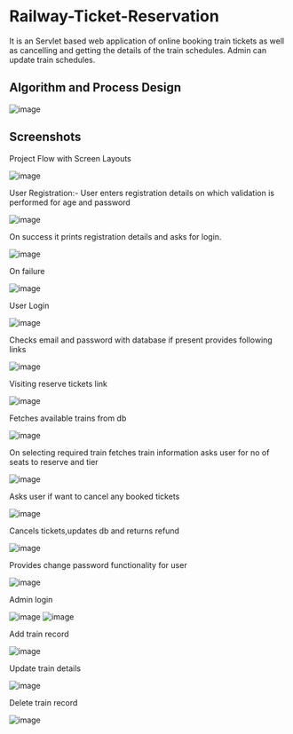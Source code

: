 # Railway-Ticket-Reservation

It is an Servlet based web application of online booking train tickets as well as cancelling and getting the details of the train schedules. Admin can update train schedules.


## Algorithm and Process Design 

![image](https://github.com/Mhatre2/Railway-ticket-reservation/assets/165458498/eea0c30f-cf84-4371-a6c1-20c9fd3fd81f)


## Screenshots

Project Flow with Screen Layouts

![image](https://github.com/Mhatre2/Railway-ticket-reservation/assets/165458498/d8f77202-ffd8-4392-9435-e2a98f3e3f45)

User Registration:-
User enters registration details on which validation is performed for age and password

![image](https://github.com/Mhatre2/Railway-ticket-reservation/assets/165458498/d48e2786-daea-43e6-8a24-05ceca7c3c5c)

On success it prints registration details and asks for login.

![image](https://github.com/Mhatre2/Railway-ticket-reservation/assets/165458498/c0d7d214-d303-4648-8962-38084a7f7435)

On failure 

![image](https://github.com/Mhatre2/Railway-ticket-reservation/assets/165458498/d9e669b9-b0e3-4842-b814-3f0a9c93e006)

User Login

![image](https://github.com/Mhatre2/Railway-ticket-reservation/assets/165458498/b99137a0-2da2-4aa2-b4c7-77b1625a6d4e)

Checks email and password with database if present provides following links

![image](https://github.com/Mhatre2/Railway-ticket-reservation/assets/165458498/d41f7947-461e-45c8-b4f3-be48e0d095ac)

Visiting reserve tickets link

![image](https://github.com/Mhatre2/Railway-ticket-reservation/assets/165458498/375d3739-65e4-4a6c-b2d4-aa172d924652)

Fetches available trains from db

![image](https://github.com/Mhatre2/Railway-ticket-reservation/assets/165458498/8d2c2f6e-a3af-4421-a34f-d0bb5d59b768)

On selecting required train fetches train information asks user for no of seats to reserve and tier

![image](https://github.com/Mhatre2/Railway-ticket-reservation/assets/165458498/62f46ee4-7022-403c-811f-bd8c322b9feb)

Asks user if want to cancel any booked tickets

![image](https://github.com/Mhatre2/Railway-ticket-reservation/assets/165458498/c8e17cc3-da6c-44aa-9c49-d73f70a34ea1)

Cancels tickets,updates db and returns refund

![image](https://github.com/Mhatre2/Railway-ticket-reservation/assets/165458498/ef315769-259c-4d7f-ab45-8b843e9d2244)

Provides change password functionality for user

![image](https://github.com/Mhatre2/Railway-ticket-reservation/assets/165458498/6daf277a-d4a2-4114-a7f9-a8c4ba72f72c)

Admin login

![image](https://github.com/Mhatre2/Railway-ticket-reservation/assets/165458498/20fd84c3-599a-405c-9af0-6bf103244f2d)
![image](https://github.com/Mhatre2/Railway-ticket-reservation/assets/165458498/8350cc4e-dc1b-4374-a56b-d4e4dc4c3524)

Add train record

![image](https://github.com/Mhatre2/Railway-ticket-reservation/assets/165458498/f045ce9e-fe86-414e-8ebc-2764fb6810e3)

Update train details

![image](https://github.com/Mhatre2/Railway-ticket-reservation/assets/165458498/8b9ebf38-d563-4248-9925-a9e6751d2cd9)

Delete train record

![image](https://github.com/Mhatre2/Railway-ticket-reservation/assets/165458498/bac83bd3-3f5b-45af-9014-841ecc0e95a4)


















